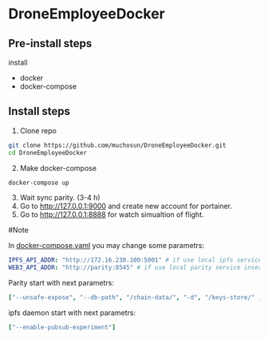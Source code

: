 # DroneEmployeeDocker

## Pre-install steps 

install 

* docker
* docker-compose

## Install steps

1. Clone repo

```bash
git clone https://github.com/muchosun/DroneEmployeeDocker.git
cd DroneEmployeeDocker
```
2. Make docker-compose

```bash
docker-compose up
```
3. Wait sync parity. (3-4 h)
4. Go to http://127.0.0.1:9000 and create new account for portainer.
5. Go to http://127.0.0.1:8888 for watch simualtion of flight.

#Note

In [docker-compose.yaml](docker-compose.yaml) you may change some parametrs:

```yaml
IPFS_API_ADDR: "http://172.16.238.100:5001" # if use local ipfs service insert "http://172.16.238.1:5001" and comment ipfs service
WEB3_API_ADDR: "http://parity:8545" # if use local parity service insert "http://gateway:8545" and comment parity service
```

Parity start with next parametrs:

```yaml
["--unsafe-expose", "--db-path", "/chain-data/", "-d", "/keys-store/" ,"--jsonrpc-interface", "all", "--jsonrpc-hosts", "all", "--ws-interface", "all", "--ws-origins", "all", "--fast-unlock" ,"--mode", "active", "--tracing", "off", "--pruning", "fast", "--db-compaction", "ssd", "--cache-size", "1024"]
```

ipfs daemon start with next parametrs:

```yaml
["--enable-pubsub-experiment"]
```
